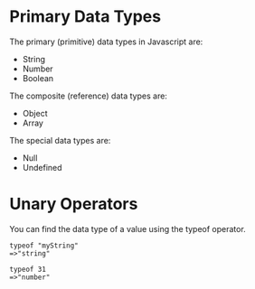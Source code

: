 # Primary Data Types
 The primary (primitive) data types in Javascript are:
 * String
 * Number
 * Boolean


 The composite (reference) data types are:
 * Object
 * Array

 The special data types are:
 * Null
 * Undefined


# Unary Operators
You can find the data type of a value using the typeof operator.

    typeof "myString"
    =>"string"

    typeof 31
    =>"number"

